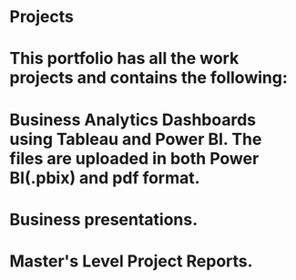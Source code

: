 # Projects
# This portfolio has all the work projects and contains the following:
#     Business Analytics Dashboards using Tableau and Power BI. The files are uploaded in both Power BI(.pbix) and          pdf format.
#     Business presentations.
#     Master's Level Project Reports.
